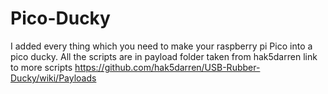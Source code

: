 # Pico-Ducky
I added every thing which you need to make your raspberry pi Pico into a pico ducky.
All the scripts are in payload folder taken from  hak5darren
link to more scripts https://github.com/hak5darren/USB-Rubber-Ducky/wiki/Payloads
